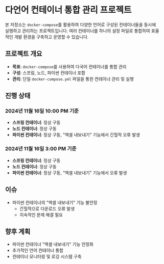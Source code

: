 # 다언어 컨테이너 통합 관리 프로젝트

본 저장소는 `docker-compose`를 활용하여 다양한 언어로 구성된 컨테이너들을 동시에 실행하고 관리하는 프로젝트입니다. 여러 컨테이너를 하나의 설정 파일로 통합하여 효율적인 개발 환경을 구축하고 운영할 수 있습니다.

## 프로젝트 개요

* **목표**: `docker-compose`를 사용하여 다국어 컨테이너를 통합 관리
* **구성**: 스프링, 노드, 파이썬 컨테이너 포함
* **관리**: 단일 `docker-compose.yml` 파일을 통한 컨테이너 관리 및 실행

## 진행 상태

### 2024년 11월 16일 10:00 PM 기준

* **스프링 컨테이너**: 정상 구동
* **노드 컨테이너**: 정상 구동
* **파이썬 컨테이너**: 정상 구동, "엑셀 내보내기" 기능에서 간헐적 오류 발생

### 2024년 11월 16일 3:00 PM 기준

* **스프링 컨테이너**: 정상 구동
* **노드 컨테이너**: 정상 구동
* **파이썬 컨테이너**: 정상 구동, "엑셀 내보내기" 기능에서 오류 발생

## 이슈

* 파이썬 컨테이너의 "엑셀 내보내기" 기능 불안정
    * 간헐적으로 다운로드 오류 발생
    * 지속적인 문제 해결 필요

## 향후 계획

* 파이썬 컨테이너 "엑셀 내보내기" 기능 안정화
* 추가적인 언어 컨테이너 통합
* 컨테이너 모니터링 및 로깅 시스템 구축
